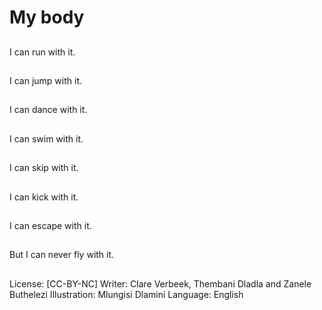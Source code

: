 # My body

##
I can run with it.

##
I can jump with it.

##
I can dance with it.

##
I can swim with it.

##
I can skip with it.

##
I can kick with it.

##
I can escape with it.

##
But I can never fly with
it.

##
License: [CC-BY-NC]
Writer: Clare Verbeek, Thembani Dladla and Zanele Buthelezi
Illustration: Mlungisi Dlamini
Language: English
